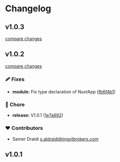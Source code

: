 # Changelog


## v1.0.3

[compare changes](https://github.com/skmd87/vuetify-validation/compare/v1.0.2...v1.0.3)

## v1.0.2

[compare changes](https://github.com/skmd87/vuetify-validation/compare/v1.0.1...v1.0.2)

### 🩹 Fixes

- **module:** Fix type declaration of NuxtApp ([fb6f4b1](https://github.com/skmd87/vuetify-validation/commit/fb6f4b1))

### 🏡 Chore

- **release:** V1.0.1 ([1e7a692](https://github.com/skmd87/vuetify-validation/commit/1e7a692))

### ❤️ Contributors

- Samer Draidi <s.aldraidi@ingotbrokers.com>

## v1.0.1

